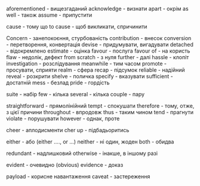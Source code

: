 aforementioned - вищезгаданий
acknowledge - визнати
apart - окрім
as well - також
assume - припустити

cause - тому що
to cause - щоб викликати, спричинити

Concern - занепокоєння, стурбованість
contribution - внесок
conversion - перетворення, конвертація
devise - придумувати, вигадувати
detached - відокремлено
estimate - оцінка
favour - послуга
favour of - на користь
flaw - недолік, дефект
from scratch - з нуля
further - далі
hassle - клопіт
investigation - розслідування
meanwhile - тим часом
promote - просувати, сприяти
realm - сфера
recap - підсумок
reliable - надійний
reveal - розкрити
shelve - поличка
specify - вказувати
sufficient - достатній
mess - безлад
pride - гордість

suite - набір
few - кілька
several - кілька
couple - пару

straightforward - прямолінійний
tempt - спокушати
therefore - тому, отже, з цієї причини
throughout - впродовж
thus - таким чином
tend - прагнути
violate - порушувати
however - однак, проте

cheer - аплодисменти
cher up - підбадьоритись

either - або (either ...., or ...)
neither - ні один, жоден
both - обидва

redundant - надлишковий
otherwise - інакше, в іншому разі

evident - очевидно (obvious)
evidence - доказ

payload - корисне навантаження
caveat - застереження
